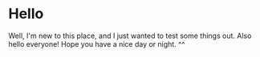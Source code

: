# Hello
Well, I'm new to this place, and I just wanted to test some things out. Also hello everyone! Hope you have a nice day or night. ^^
